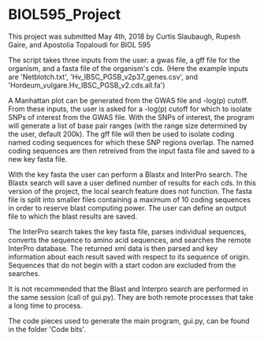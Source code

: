 # BIOL595_Project

This project was submitted May 4th, 2018 by Curtis Slaubaugh, Rupesh Gaire, and Apostolia Topaloudi for BIOL 595

The script takes three inputs from the user: a gwas file, a gff file for the organism, and a fasta file of the
organism's cds. (Here the example inputs are 'Netblotch.txt', 'Hv_IBSC_PGSB_v2p37_genes.csv', and
'Hordeum_vulgare.Hv_IBSC_PGSB_v2.cds.all.fa')

A Manhattan plot can be generated from the GWAS file and -log(p) cutoff.
From these inputs, the user is asked for a -log(p) cutoff for which to isolate SNPs of interest from the GWAS file.
With the SNPs of interest, the program will generate a list of base pair ranges (with the range size determined by the
user, default 200k). The gff file will then be used to isolate coding named coding sequences for which these SNP regions
overlap. The named coding sequences are then retreived from the input fasta file and saved to a new key fasta file.

With the key fasta the user can perform a Blastx and InterPro search. The Blastx search will save a user defined number
of results for each cds. In this version of the project, the local search feature does not function. The fasta file is
split into smaller files containing a maximum of 10 coding sequences in order to reserve blast computing power.
The user can define an output file to which the blast results are saved.

The InterPro search takes the key fasta file, parses individual sequences, converts the sequence to amino acid
sequences, and searches the remote InterPro database. The returned xml data is then parsed and key information about
each result saved with respect to its sequence of origin. Sequences that do not begin with a start codon are excluded
from the searches.

It is not recommended that the Blast and Interpro search are performed in the same session (call of gui.py). They are
both remote processes that take a long time to process.

The code pieces used to generate the main program, gui.py, can be found in the folder 'Code bits'.
